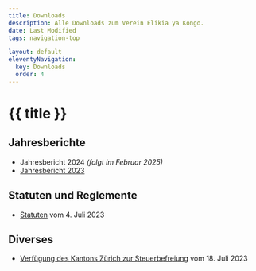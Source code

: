 ```yaml
---
title: Downloads
description: Alle Downloads zum Verein Elikia ya Kongo.
date: Last Modified
tags: navigation-top

layout: default
eleventyNavigation:
  key: Downloads
  order: 4
---
```


# {{ title }}
## Jahresberichte
- Jahresbericht 2024 _(folgt im Februar 2025)_
- [Jahresbericht 2023](jahresbericht-elikia-2023.pdf)

## Statuten und Reglemente
- [Statuten](statuten-elikia-ya-kongo.pdf) vom 4. Juli 2023

## Diverses
- [Verfügung des Kantons Zürich zur Steuerbefreiung](steuerbefreiung-elikia.pdf) vom 18. Juli 2023
